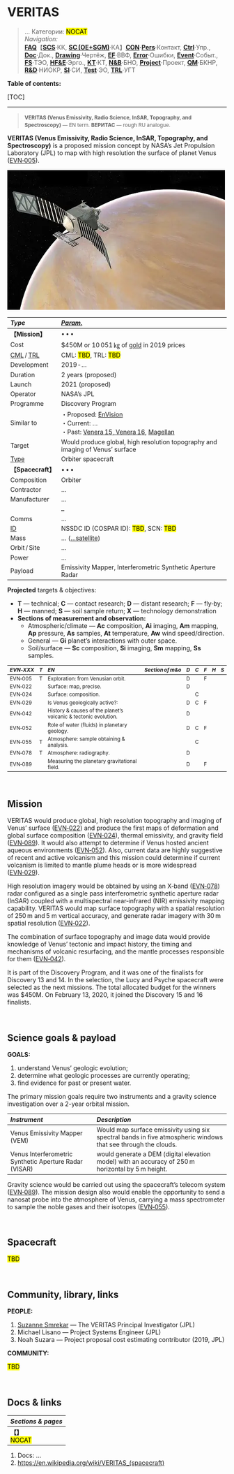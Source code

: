 # VERITAS
> … Категории: **[](.md)** <mark>NOCAT</mark>  
> *Navigation:*  
> **[FAQ](faq.md)**【**[SCS](scs.md)**·КК, **[SC (OE+SGM)](sc.md)**·КА】**[CON](contact.md)·[Pers](person.md)**·Контакт, **[Ctrl](control.md)**·Упр., **[Doc](doc.md)**·Док., **[Drawing](drawing.md)**·Чертёж, **[EF](ef.md)**·ВВФ, **[Error](error.md)**·Ошибки, **[Event](event.md)**·Событ., **[FS](fs.md)**·ТЭО, **[HF&E](hfe.md)**·Эрго., **[KT](kt.md)**·КТ, **[N&B](nnb.md)**·БНО, **[Project](project.md)**·Проект, **[QM](qm.md)**·БКНР, **[R&D](rnd.md)**·НИОКР, **[SI](si.md)**·СИ, **[Test](test.md)**·ЭО, **[TRL](trl.md)**·УГТ

**Table of contents:**

[TOC]

---

> <small>**VERITAS (Venus Emissivity, Radio Science, InSAR, Topography, and Spectroscopy)** — EN term. **ВЕРИТАС** — rough RU analogue.</small>

**VERITAS (Venus Emissivity, Radio Science, InSAR, Topography, and Spectroscopy)** is a proposed mission concept by NASA’s Jet Propulsion Laboratory (JPL) to map with high resolution the surface of planet Venus  ([EVN‑005](venus.md)).

![](f/project/v/veritas/veritas.webp)


|*Type*|*[Param.](si.md)*|
|:-|:-|
|**【Mission】**|• • •|
|Cost|$450M or 10 051 ㎏ of [gold](sc_price.md) in 2019 prices|
|[CML](cml.md) / [TRL](trl.md)|CML: <mark>TBD</mark>, TRL: <mark>TBD</mark>|
|Development|2019 ‑ …|
|Duration|2 years (proposed)|
|Launch|2021 (proposed)|
|Operator|NASA’s JPL|
|Programme|Discovery Program|
|Similar to|・Proposed: [EnVision](envision.md)<br> ・Current: …<br> ・Past: [Venera 15, Venera 16](venera_15_16.md), [Magellan](магеллан.md)|
|Target|Would produce global, high resolution topography and imaging of Venus’ surface|
|[Type](sc.md)|Orbiter spacecraft|
|**【Spacecraft】**|• • •|
|Composition|Orbiter|
|Contractor|…|
|Manufacturer|…|
| |**`…`**|
|Comms|…|
|[ID](spaceid.md)|NSSDC ID (COSPAR ID): <mark>TBD</mark>, SCN: <mark>TBD</mark>|
|Mass|… ([…satellite](sc.md))|
|Orbit / Site|…|
|Power|…|
|Payload|Emissivity Mapper, Interferometric Synthetic Aperture Radar|

**Projected** targets & objectives:

   - **T** — technical; **C** — contact research; **D** — distant research; **F** — fly‑by; **H** — manned; **S** — soil sample return; **X** — technology demonstration
   - **Sections of measurement and observation:**
      - Atmospheric/climate — **Ac** composition, **Ai** imaging, **Am** mapping, **Ap** pressure, **As** samples, **At** temperature, **Aw** wind speed/direction.
      - General — **Gi** planet’s interactions with outer space.
      - Soil/surface — **Sc** composition, **Si** imaging, **Sm** mapping, **Ss** samples.

<small>

|*EVN‑XXX*|*T*|*EN*|*Section of m&o*|*D*|*C*|*F*|*H*|*S*|
|:-|:-|:-|:-|:-|:-|:-|:-|:-|
|EVN‑005|T|Exploration: from Venusian orbit.| |D| |F| | |
|EVN‑022| |Surface: map, precise.| |D| | | | |
|EVN‑024| |Surface: composition.| | |C| | | |
|EVN‑029| |Is Venus geologically active?:| |D|C|F| | |
|EVN‑042| |History & causes of the planet’s volcanic & tectonic evolution.| |D| | | | |
|EVN‑052| |Role of water (fluids) in planetary geology.| |D|C|F| | |
|EVN‑055|T|Atmosphere: sample obtaining & analysis.| | |C| | | |
|EVN‑078|T|Atmosphere: radiography.| |D| | | | |
|EVN‑089| |Measuring the planetary gravitational field.| |D| |F| | |

</small>



<p style="page-break-after:always"> </p>

## Mission
VERITAS would produce global, high resolution topography and imaging of Venus’ surface ([EVN‑022](venus.md)) and produce the first maps of deformation and global surface composition ([EVN‑024](venus.md)), thermal emissivity, and gravity field ([EVN‑089](venus.md)). It would also attempt to determine if Venus hosted ancient aqueous environments ([EVN‑052](venus.md)). Also, current data are highly suggestive of recent and active volcanism and this mission could determine if current volcanism is limited to mantle plume heads or is more widespread ([EVN‑029](venus.md)).

High resolution imagery would be obtained by using an X‑band ([EVN‑078](venus.md)) radar configured as a single pass interferometric synthetic aperture radar (InSAR) coupled with a multispectral near‑infrared (NIR) emissivity mapping capability. VERITAS would map surface topography with a spatial resolution of 250 m and 5 m vertical accuracy, and generate radar imagery with 30 m spatial resolution ([EVN‑022](venus.md)).

The combination of surface topography and image data would provide knowledge of Venus’ tectonic and impact history, the timing and mechanisms of volcanic resurfacing, and the mantle processes responsible for them ([EVN‑042](venus.md)).

It is part of the Discovery Program, and it was one of the finalists for Discovery 13 and 14. In the selection, the Lucy and Psyche spacecraft were selected as the next missions. The total allocated budget for the winners was $450M. On February 13, 2020, it joined the Discovery 15 and 16 finalists.

<p style="page-break-after:always"> </p>

## Science goals & payload
**GOALS:**

   1. understand Venus’ geologic evolution;
   1. determine what geologic processes are currently operating;
   1. find evidence for past or present water.

The primary mission goals require two instruments and a gravity science investigation over a 2-year orbital mission.

|*Instrument*|*Description*|
|:-|:-|
|Venus Emissivity Mapper (VEM)|Would map surface emissivity using six spectral bands in five atmospheric windows that see through the clouds.|
|Venus Interferometric Synthetic Aperture Radar (VISAR)|would generate a DEM (digital elevation model) with an accuracy of 250 m horizontal by 5 m height.|

Gravity science would be carried out using the spacecraft’s telecom system ([EVN‑089](venus.md)). The mission design also would enable the opportunity to send a nanosat probe into the atmosphere of Venus, carrying a mass spectrometer to sample the noble gases and their isotopes ([EVN‑055](venus.md)).

<p style="page-break-after:always"> </p>

## Spacecraft
<mark>TBD</mark>



<p style="page-break-after:always"> </p>

## Community, library, links

**PEOPLE:**

   1. [Suzanne Smrekar](person.md) — The VERITAS Principal Investigator (JPL)
   1. Michael Lisano — Project Systems Engineer (JPL)
   1. Noah Suzara — Project proposal cost estimating contributor (2019, JPL)

**COMMUNITY:**

<mark>TBD</mark>



<p style="page-break-after:always"> </p>

## Docs & links
|*Sections & pages*|
|:-|
|**【[](.md)】**<br> <mark>NOCAT</mark>|

   1. Docs: …
   1. <https://en.wikipedia.org/wiki/VERITAS_(spacecraft)>

